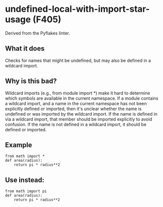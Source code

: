 # undefined-local-with-import-star-usage (F405)
Derived from the Pyflakes linter.
## What it does
Checks for names that might be undefined, but may also be defined in a
wildcard import.
## Why is this bad?
Wildcard imports (e.g., from module import *) make it hard to determine
which symbols are available in the current namespace. If a module contains
a wildcard import, and a name in the current namespace has not been
explicitly defined or imported, then it's unclear whether the name is
undefined or was imported by the wildcard import.
If the name is defined in via a wildcard import, that member should be
imported explicitly to avoid confusion.
If the name is not defined in a wildcard import, it should be defined or
imported.
## Example
```
from math import *
def area(radius):
    return pi * radius**2
```
## Use instead:
```
from math import pi
def area(radius):
    return pi * radius**2
```